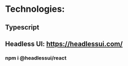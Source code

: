 <div>

# Technologies:

## Typescript

## Headless UI: https://headlessui.com/

### npm i @headlessui/react

</div>
